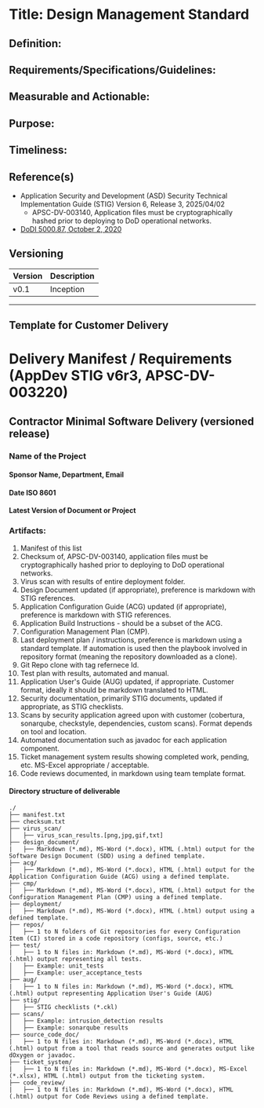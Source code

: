 # Title: Design Management Standard

## Definition:


## Requirements/Specifications/Guidelines:


## Measurable and Actionable:


## Purpose:


## Timeliness:



## Reference(s)
 + Application Security and Development (ASD) Security Technical Implementation Guide (STIG) Version 6, Release 3, 2025/04/02 
   + APSC-DV-003140, Application files must be cryptographically hashed prior to deploying to DoD operational networks.
 + [DoDI 5000.87, October 2, 2020](https://www.esd.whs.mil/Portals/54/Documents/DD/issuances/dodi/500087p.PDF)

## Versioning

|Version       |Description                                                                                                         |
|--------------|--------------------------------------------------------------------------------------------------------------------|
|v0.1          | Inception|

 
____________________________________________________________________________________________________________________________________
## **Template for Customer Delivery**

# Delivery Manifest / Requirements (AppDev STIG v6r3, APSC-DV-003220)

## Contractor Minimal Software Delivery (versioned release) 

### Name of the Project

#### Sponsor Name, Department, Email

#### Date ISO 8601

#### Latest Version of Document or Project

### Artifacts:

1. Manifest of this list
2. Checksum of, APSC-DV-003140, application files must be cryptographically hashed prior to deploying to DoD operational networks.
3. Virus scan with results of entire deployment folder.
4. Design Document updated (if appropriate), preference is markdown with STIG references.
5. Application Configuration Guide (ACG) updated (if appropriate), preference is markdown with STIG references.
6. Application Build Instructions - should be a subset of the ACG.
7. Configuration Management Plan (CMP).
8. Last deployment plan / instructions, preference is markdown using a standard template.  If automation is used then the playbook involved in repository format (meaning the repository downloaded as a clone).
9. Git Repo clone with tag refernece Id.
10. Test plan with results, automated and manual.
11. Application User's Guide (AUG) updated, if appropriate. Customer format, ideally it should be markdown translated to HTML.
12. Security documentation, primarily STIG documents, updated if appropriate, as STIG checklists.
13. Scans by security application agreed upon with customer (cobertura, sonarqube, checkstyle, dependencies, custom scans).  Format depends on tool and location.
14. Automated documentation such as javadoc for each application component.
15. Ticket management system results showing completed work, pending, etc. MS-Excel appropriate / acceptable.
16. Code reviews documented, in markdown using team template format.

#### Directory structure of deliverable

```
./
├── manifest.txt
├── checksum.txt
├── virus_scan/
│   ├── virus_scan_results.[png,jpg,gif,txt]
├── design_document/
|   ├── Markdown (*.md), MS-Word (*.docx), HTML (.html) output for the Software Design Document (SDD) using a defined template.
├── acg/
|   ├── Markdown (*.md), MS-Word (*.docx), HTML (.html) output for the Application Configuration Guide (ACG) using a defined template.
├── cmp/
|   ├── Markdown (*.md), MS-Word (*.docx), HTML (.html) output for the Configuration Management Plan (CMP) using a defined template.
├── deployment/
|   ├── Markdown (*.md), MS-Word (*.docx), HTML (.html) output using a defined template.
├── repos/
│   ├── 1 to N folders of Git repositories for every Configuration Item (CI) stored in a code repository (configs, source, etc.)
├── test/
|   ├── 1 to N files in: Markdown (*.md), MS-Word (*.docx), HTML (.html) output representing all tests.
│   ├── Example: unit_tests
│   ├── Example: user_acceptance_tests
├── aug/
|   ├── 1 to N files in: Markdown (*.md), MS-Word (*.docx), HTML (.html) output representing Application User's Guide (AUG)
├── stig/
│   ├── STIG checklists (*.ckl)
├── scans/
│   ├── Example: intrusion_detection results
│   ├── Example: sonarqube results
├── source_code_doc/
|   ├── 1 to N files in: Markdown (*.md), MS-Word (*.docx), HTML (.html) output from a tool that reads source and generates output like dOxygen or javadoc.
├── ticket_system/
|   ├── 1 to N files in: Markdown (*.md), MS-Word (*.docx), MS-Excel (*.xlsx), HTML (.html) output from the ticketing system.
├── code_review/
|   ├── 1 to N files in: Markdown (*.md), MS-Word (*.docx), HTML (.html) output for Code Reviews using a defined template.
```

